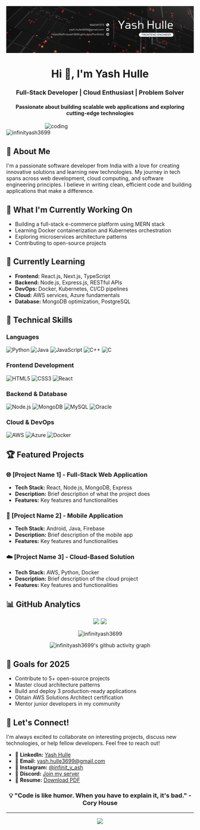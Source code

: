 <img align="center" alt="coding" width="auto" src="https://github.com/INFINITYASH3699/INFINITYASH3699/blob/main/b1.png">

<h1 align="center">Hi 👋, I'm Yash Hulle</h1>
<h3 align="center">Full-Stack Developer | Cloud Enthusiast | Problem Solver</h3>
<h4 align="center">Passionate about building scalable web applications and exploring cutting-edge technologies</h4>

<img align="right" alt="coding" width="400px" src="https://user-images.githubusercontent.com/55389276/140866485-8fb1c876-9a8f-4d6a-98dc-08c4981eaf70.gif">

<p align="left"> <img src="https://komarev.com/ghpvc/?username=infinityash3699&label=Profile%20views&color=0e75b6&style=flat" alt="infinityash3699" /> </p>

## 🚀 About Me

I'm a passionate software developer from India with a love for creating innovative solutions and learning new technologies. My journey in tech spans across web development, cloud computing, and software engineering principles. I believe in writing clean, efficient code and building applications that make a difference.

## 🔭 What I'm Currently Working On
- Building a full-stack e-commerce platform using MERN stack
- Learning Docker containerization and Kubernetes orchestration
- Exploring microservices architecture patterns
- Contributing to open-source projects

## 🌱 Currently Learning
- **Frontend:** React.js, Next.js, TypeScript
- **Backend:** Node.js, Express.js, RESTful APIs
- **DevOps:** Docker, Kubernetes, CI/CD pipelines
- **Cloud:** AWS services, Azure fundamentals
- **Database:** MongoDB optimization, PostgreSQL

## 💼 Technical Skills

### Languages
![Python](https://img.shields.io/badge/-Python-3776AB?style=flat-square&logo=python&logoColor=white)
![Java](https://img.shields.io/badge/-Java-007396?style=flat-square&logo=java&logoColor=white)
![JavaScript](https://img.shields.io/badge/-JavaScript-F7DF1E?style=flat-square&logo=javascript&logoColor=black)
![C++](https://img.shields.io/badge/-C++-00599C?style=flat-square&logo=cplusplus&logoColor=white)
![C](https://img.shields.io/badge/-C-A8B9CC?style=flat-square&logo=c&logoColor=black)

### Frontend Development
![HTML5](https://img.shields.io/badge/-HTML5-E34F26?style=flat-square&logo=html5&logoColor=white)
![CSS3](https://img.shields.io/badge/-CSS3-1572B6?style=flat-square&logo=css3&logoColor=white)
![React](https://img.shields.io/badge/-React-61DAFB?style=flat-square&logo=react&logoColor=black)

### Backend & Database
![Node.js](https://img.shields.io/badge/-Node.js-339933?style=flat-square&logo=nodedotjs&logoColor=white)
![MongoDB](https://img.shields.io/badge/-MongoDB-47A248?style=flat-square&logo=mongodb&logoColor=white)
![MySQL](https://img.shields.io/badge/-MySQL-4479A1?style=flat-square&logo=mysql&logoColor=white)
![Oracle](https://img.shields.io/badge/-Oracle-F80000?style=flat-square&logo=oracle&logoColor=white)

### Cloud & DevOps
![AWS](https://img.shields.io/badge/-AWS-232F3E?style=flat-square&logo=amazonaws&logoColor=white)
![Azure](https://img.shields.io/badge/-Azure-0078D4?style=flat-square&logo=microsoftazure&logoColor=white)
![Docker](https://img.shields.io/badge/-Docker-2496ED?style=flat-square&logo=docker&logoColor=white)

## 🏆 Featured Projects

### 🌐 [Project Name 1] - Full-Stack Web Application
- **Tech Stack:** React, Node.js, MongoDB, Express
- **Description:** Brief description of what the project does
- **Features:** Key features and functionalities

### 📱 [Project Name 2] - Mobile Application
- **Tech Stack:** Android, Java, Firebase
- **Description:** Brief description of the mobile app
- **Features:** Key features and functionalities

### ☁️ [Project Name 3] - Cloud-Based Solution
- **Tech Stack:** AWS, Python, Docker
- **Description:** Brief description of the cloud project
- **Features:** Key features and functionalities

## 📊 GitHub Analytics

<p align="center">
  <img height="180em" src="https://github-readme-stats.vercel.app/api?username=infinityash3699&show_icons=true&theme=tokyonight&include_all_commits=true&count_private=true"/>
  <img height="180em" src="https://github-readme-stats.vercel.app/api/top-langs/?username=infinityash3699&layout=compact&langs_count=8&theme=tokyonight"/>
</p>

<p align="center">
  <img src="https://github-readme-streak-stats.herokuapp.com/?user=infinityash3699&theme=tokyonight" alt="infinityash3699" />
</p>

<p align="center">
  <img src="https://github-readme-activity-graph.vercel.app/graph?username=infinityash3699&theme=tokyo-night&hide_border=true" alt="infinityash3699's github activity graph"/>
</p>

## 🎯 Goals for 2025
- Contribute to 5+ open-source projects
- Master cloud architecture patterns
- Build and deploy 3 production-ready applications
- Obtain AWS Solutions Architect certification
- Mentor junior developers in my community

## 💬 Let's Connect!

I'm always excited to collaborate on interesting projects, discuss new technologies, or help fellow developers. Feel free to reach out!

- 💼 **LinkedIn:** [Yash Hulle](https://linkedin.com/in/yash-hulle)
- 📧 **Email:** yash.hulle3699@gmail.com
- 📱 **Instagram:** [@infinit_y_ash](https://instagram.com/infinit_y_ash)
- 💬 **Discord:** [Join my server](https://discord.gg/XqtGPJWC)
- 📄 **Resume:** [Download PDF](https://drive.google.com/uc?export=download&id=1NQWQAnTPftODYvQukK8sJhy_mQZ-UoX_)

<h3 align="center">💡 "Code is like humor. When you have to explain it, it's bad." - Cory House</h3>

---

<p align="center">
  <img src="https://capsule-render.vercel.app/api?type=waving&color=gradient&height=100&section=footer"/>
</p>
